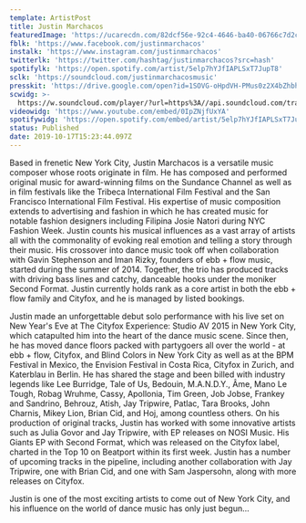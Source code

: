 ```yaml
---
template: ArtistPost
title: Justin Marchacos
featuredImage: 'https://ucarecdn.com/82dcf56e-92c4-4646-ba40-06766c7d2c3c/'
fblk: 'https://www.facebook.com/justinmarchacos'
instalk: 'https://www.instagram.com/justinmarchacos'
twitterlk: 'https://twitter.com/hashtag/justinmarchacos?src=hash'
spotifylk: 'https://open.spotify.com/artist/5elp7hYJfIAPLSxT7JupT8'
sclk: 'https://soundcloud.com/justinmarchacosmusic'
presskit: 'https://drive.google.com/open?id=1SOVG-oHpdVH-PMus0z2X4bZhbh5sM_x7'
scwidg: >-
  https://w.soundcloud.com/player/?url=https%3A//api.soundcloud.com/tracks/689608624&color=%23ff5500&auto_play=false&hide_related=false&show_comments=true&show_user=true&show_reposts=false&show_teaser=true&visual=true
videowidg: 'https://www.youtube.com/embed/0IpZNjfUxYA'
spotifywidg: 'https://open.spotify.com/embed/artist/5elp7hYJfIAPLSxT7JupT8'
status: Published
date: 2019-10-17T15:23:44.097Z
---
```



Based in frenetic New York City, Justin Marchacos is a versatile music composer whose roots originate in film. He has composed and performed original music for award-winning films on the Sundance Channel as well as in film festivals like the Tribeca International Film Festival and the San Francisco International Film Festival. His expertise of music composition extends to advertising and fashion in which he has created music for notable fashion designers including Filipina Josie Natori during NYC Fashion Week. Justin counts his musical influences as a vast array of artists all with the commonality of evoking real emotion and telling a story through their music. His crossover into dance music took off when collaboration with Gavin Stephenson and Iman Rizky, founders of ebb + flow music, started during the summer of 2014. Together, the trio has produced tracks with driving bass lines and catchy, danceable hooks under the moniker Second Format. Justin currently holds rank as a core artist in both the ebb + flow family and Cityfox, and he is managed by listed bookings.



Justin made an unforgettable debut solo performance with his live set on New Year's Eve at The Cityfox Experience: Studio AV 2015 in New York City, which catapulted him into the heart of the dance music scene. Since then, he has moved dance floors packed with partygoers all over the world - at ebb + flow, Cityfox, and Blind Colors in New York City as well as at the BPM Festival in Mexico, the Envision Festival in Costa Rica, Cityfox in Zurich, and Katerblau in Berlin. He has shared the stage and been billed with industry legends like Lee Burridge, Tale of Us, Bedouin, M.A.N.D.Y., Âme, Mano Le Tough, Robag Wruhme, Cassy, Apollonia, Tim Green, Job Jobse, Frankey and Sandrino, Behrouz, Atish, Jay Tripwire, Patlac, Tara Brooks, John Charnis, Mikey Lion, Brian Cid, and Hoj, among countless others. On his production of original tracks, Justin has worked with some innovative artists such as Julia Govor and Jay Tripwire, with EP releases on NOSI Music. His Giants EP with Second Format, which was released on the Cityfox label, charted in the Top 10 on Beatport within its first week. Justin has a number of upcoming tracks in the pipeline, including another collaboration with Jay Tripwire, one with Brian Cid, and one with Sam Jaspersohn, along with more releases on Cityfox.

Justin is one of the most exciting artists to come out of New York City, and his influence on the world of dance music has only just begun...
